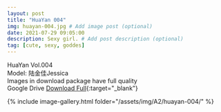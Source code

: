 ```yaml
---
layout: post
title: "HuaYan 004"
img: huayan-004.jpg # Add image post (optional)
date: 2021-07-29 09:05:00
description: Sexy girl. # Add post description (optional)
tag: [cute, sexy, goddes]
---
```

HuaYan Vol.004  
Model: 陆金佳Jessica  
Images in download package have full quality                    
Google Drive [Download Full](http://gestyy.com/eoAaps){:target="_blank"}

{% include image-gallery.html folder="/assets/img/A2/huayan-004/" %}
